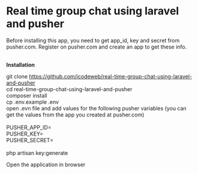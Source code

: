# Real time group chat using laravel and pusher

Before installing this app, you need to get  app_id, key and secret from pusher.com.  Register on pusher.com and create an app to get these info. <br><br>

<b>Installation</b>

git clone https://github.com/icodeweb/real-time-group-chat-using-laravel-and-pusher <br>
cd real-time-group-chat-using-laravel-and-pusher <br>
composer install <br>
cp .env.example .env <br>
open .evn file and add values for the following pusher variables (you can get the values from the app you created at pusher.com)<br><br>
PUSHER_APP_ID=<br>
PUSHER_KEY=<br>
PUSHER_SECRET=<br>
<br>
php artisan key:generate <br>

Open the application in browser 


